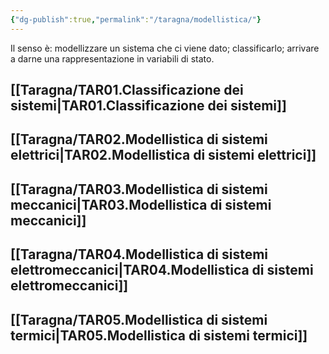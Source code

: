 ```yaml
---
{"dg-publish":true,"permalink":"/taragna/modellistica/"}
---
```


Il senso è: modellizzare un sistema che ci viene dato; classificarlo; arrivare a darne una rappresentazione in variabili di stato.
## [[Taragna/TAR01.Classificazione dei sistemi\|TAR01.Classificazione dei sistemi]]
## [[Taragna/TAR02.Modellistica di sistemi elettrici\|TAR02.Modellistica di sistemi elettrici]]
## [[Taragna/TAR03.Modellistica di sistemi meccanici\|TAR03.Modellistica di sistemi meccanici]]
## [[Taragna/TAR04.Modellistica di sistemi elettromeccanici\|TAR04.Modellistica di sistemi elettromeccanici]]
## [[Taragna/TAR05.Modellistica di sistemi termici\|TAR05.Modellistica di sistemi termici]]
